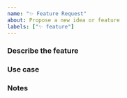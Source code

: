 ```yaml
---
name: "✨ Feature Request"
about: Propose a new idea or feature
labels: ["✨ feature"]
---
```


### Describe the feature

<!-- What's the idea? -->

### Use case

<!-- Why would this be useful? -->

### Notes

<!-- Optional context, inspiration, or edge cases -->

